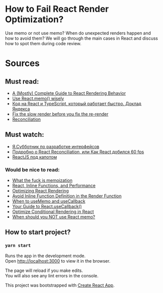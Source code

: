 # How to Fail React Render Optimization?

Use memo or not use memo? When do unexpected renders happen and how to avoid them? We will go through the main cases in React and discuss how to spot them during code review.

# Sources

## Must read:
* [A (Mostly) Complete Guide to React Rendering Behavior](https://blog.isquaredsoftware.com/2020/05/blogged-answers-a-mostly-complete-guide-to-react-rendering-behavior/)
* [Use React.memo() wisely](https://dmitripavlutin.com/use-react-memo-wisely/#1-reactmemo)
* [Код на React и TypeScript, который работает быстро. Доклад Яндекса](https://habr.com/ru/company/yandex/blog/536682/)
* [Fix the slow render before you fix the re-render](https://kentcdodds.com/blog/fix-the-slow-render-before-you-fix-the-re-render)
* [Reconciliation](https://reactjs.org/docs/reconciliation.html)
  
## Must watch:
* [Я.Субботник по разработке интерфейсов](https://www.youtube.com/watch?v=wTkeS-X_OIU&t=5652s)
* [Подробно о React Reconciliation, или Как React добился 60 fps](https://youtu.be/NPXJnKytER4)
* [ReactJS под капотом](https://youtu.be/A0W2n2azH5s)

### Would be nice to read:  
* [What the fuck is memoization](https://whatthefuck.is/memoization)
* [React, Inline Functions, and Performance](https://medium.com/componentdidblog/react-inline-functions-and-performance-bdff784f5578)
* [Optimizing React Rendering](https://flexport.engineering/optimizing-react-rendering-part-1-9634469dca02#432e)
* [Avoid Inline Function Definition in the Render Function](https://www.codementor.io/blog/react-optimization-5wiwjnf9hj#7-avoid-inline-function-definition-in-the-render-function)
* [When to useMemo and useCallback](https://kentcdodds.com/blog/usememo-and-usecallback)
* [Your Guide to React.useCallback()](https://dmitripavlutin.com/dont-overuse-react-usecallback/)
* [Optimize Conditional Rendering in React](https://medium.com/technofunnel/https-medium-com-mayank-gupta-6-88-21-performance-optimizations-techniques-for-react-d15fa52c2349#a1c2)
* [When should you NOT use React memo?](https://github.com/facebook/react/issues/14463)

## How to start project?

### `yarn start`

Runs the app in the development mode.\
Open [http://localhost:3000](http://localhost:3000) to view it in the browser.

The page will reload if you make edits.\
You will also see any lint errors in the console.

This project was bootstrapped with [Create React App](https://github.com/facebook/create-react-app).
